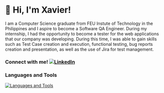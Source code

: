 # 👋 Hi, I'm Xavier! 
  I am a Computer Science graduate from FEU Instute of Technology in the Philippines and I aspire to become a Software QA Engineer. During my internship, I had the opportunity to become a tester for the web applications that our company was developing. During this time, I was able to gain skills such as Test Case creation and execution,  functional testing, bug reports creation and presentation, as well as the use of Jira for test management.<br/>

 ### Connect with me! [![LinkedIn](https://skillicons.dev/icons?i=linkedin)](https://www.linkedin.com/in/rxavierremo/)
 ### Languages and Tools 
[![Languages and Tools](https://skillicons.dev/icons?i=html,css,js,py,pycharm,vscode,selenium,jenkins)](https://skillicons.dev)

<!--
**rxavierremo/rxavierremo** is a ✨ _special_ ✨ repository because its `README.md` (this file) appears on your GitHub profile.

Here are some ideas to get you started:

- 🔭 I’m currently working on ...
- 🌱 I’m currently learning ...
- 👯 I’m looking to collaborate on ...
- 🤔 I’m looking for help with ...
- 💬 Ask me about ...
- 📫 How to reach me: ...
- 😄 Pronouns: ...
- ⚡ Fun fact: ...
-->
